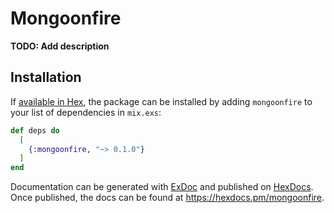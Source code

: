# Mongoonfire

**TODO: Add description**

## Installation

If [available in Hex](https://hex.pm/docs/publish), the package can be installed
by adding `mongoonfire` to your list of dependencies in `mix.exs`:

```elixir
def deps do
  [
    {:mongoonfire, "~> 0.1.0"}
  ]
end
```

Documentation can be generated with
[ExDoc](https://github.com/elixir-lang/ex_doc) and published on
[HexDocs](https://hexdocs.pm). Once published, the docs can be found at
<https://hexdocs.pm/mongoonfire>.
